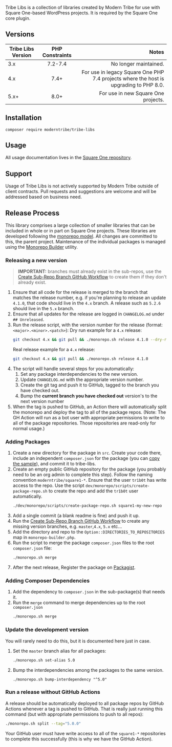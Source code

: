 Tribe Libs is a collection of libraries created by Modern Tribe
for use with Square One-based WordPress projects. It is required by the
Square One core plugin.

## Versions

| Tribe Libs Version | PHP Constraints |                                                                                 Notes |
|--------------------|:---------------:|--------------------------------------------------------------------------------------:|
| 3.x                |     7.2-7.4     |                                                                 No longer maintained. |
| 4.x                |      7.4+       | For use in legacy Square One PHP 7.4 projects where the host is upgrading to PHP 8.0. |
| 5.x+               |      8.0+       |                                                   For use in new Square One projects. |

## Installation

```
composer require moderntribe/tribe-libs
```

## Usage

All usage documentation lives in the [Square One repository](https://github.com/moderntribe/square-one/tree/master/docs).

## Support

Usage of Tribe Libs is not actively supported by Modern Tribe outside of client contracts. Pull requests and suggestions are welcome and will be addressed based on business need.

## Release Process

This library comprises a large collection of smaller libraries that can be included
in whole or in part on Square One projects. These libraries are developed
following the [monorepo model](https://gomonorepo.org/). All changes are
committed to this, the parent project. Maintenance of the individual packages
is managed using the [Monorepo Builder](https://github.com/Symplify/MonorepoBuilder) utility.

### Releasing a new version

> **IMPORTANT:** branches must already exist in the sub-repos, use the [Create Sub-Repo Branch GitHub Workflow](https://github.com/moderntribe/tribe-libs/actions/workflows/sub-repo-branch-create.yml) to create them if they don't already exist.

1. Ensure that all code for the release is merged to the branch that matches the release number, e.g. if you're planning to release an update `4.1.0`, that code should live in the `4.x` branch. A release such as `5.2.6` should live in the `5.x` branch.
1. Ensure that all updates for the release are logged in `CHANGELOG.md` under `## Unreleased`.
1. Run the release script, with the version number for the release (format: `<major>.<minor>.<patch>`):
   Dry run example for a `4.x` release:
   ``` bash
   git checkout 4.x && git pull && ./monorepo.sh release 4.1.0 --dry-run
   ```
   Real release example for a `4.x` release:
   ``` bash
   git checkout 4.x && git pull && ./monorepo.sh release 4.1.0
   ``` 
1. The script will handle several steps for you automatically:
    1. Set any package interdependencies to the new version.
    1. Update `CHANGELOG.md` with the appropriate version number.
    1. Create the git tag and push it to GitHub, tagged to the branch you have checked out.
    1. Bump the **current branch you have checked out** version's to the next version number
1. When the tag is pushed to GitHub, an Action there will automatically split the monorepo and deploy the tag
   to all of the package repos. (Note: The GH Action will run as a bot user with appropriate permissions
   to write to all of the package repositories. Those repositories are read-only for normal usage.)

### Adding Packages

1. Create a new directory for the package in `src`. Create your code there, include an independent
   `composer.json` for the package (you can [copy the sample](dev/monorepo/samples/composer.json)),
   and commit it to tribe-libs.
1. Create an empty public GitHub repository for the package (you probably need to be an org admin to
   complete this step). Follow the naming convention `moderntribe/square1-*`. Ensure that the user `tr1b0t`
   has write access to the repo. Use the script `dev/monorepo/scripts/create-package-repo.sh`
   to create the repo and add the `tr1b0t` user automatically.
   ```bash
   ./dev/monorepo/scripts/create-package-repo.sh square1-my-new-repo
   ```
1. Add a single commit (a blank readme is fine) and push it up.
1. Run the [Create Sub-Repo Branch GitHub Workflow](https://github.com/moderntribe/tribe-libs/actions/workflows/sub-repo-branch-create.yml) to create any missing version branches, e.g. `master`,`4.x`, `5.x` etc...
1. Add the directory and repo to the `Option::DIRECTORIES_TO_REPOSITORIES` map
   in `monorepo-builder.php`.
1. Run the script to merge the package `composer.json` files to the root
   `composer.json` file:
   ```bash
   ./monorepo.sh merge
   ```
1. After the next release, Register the package on [Packagist](https://packagist.org/packages/submit).

### Adding Composer Dependencies

1. Add the dependency to `composer.json` in the sub-package(s) that needs it.
1. Run the `merge` command to merge dependencies up to the root `composer.json`
   ```bash
   ./monorepo.sh merge
   ```

### Update the development version

You will rarely need to do this, but it is documented here just in case.

1. Set the `master` branch alias for all packages:
   ```bash
   ./monorepo.sh set-alias 5.0
   ```
1. Bump the interdependencies among the packages to the same version.
   ```
   ./monorepo.sh bump-interdependency "^5.0"
   ```

### Run a release without GitHub Actions

A release should be automatically deployed to all package repos by GitHub Actions whenever a tag
is pushed to GitHub. That is really just running this command (but with appropriate permissions to push to all repos):

```bash
./monorepo.sh split --tag="5.0.0"
```

Your GitHub user must have write access to all of the `square1-*` repositories to complete this successfully (this is
why we have the GitHub Action).
